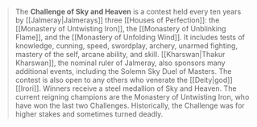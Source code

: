 > The **Challenge of Sky and Heaven** is a contest held every ten years by [[Jalmeray|Jalmerays]] three [[Houses of Perfection]]: the [[Monastery of Untwisting Iron]], the [[Monastery of Unblinking Flame]], and the [[Monastery of Unfolding Wind]]. It includes tests of knowledge, cunning, speed, swordplay, archery, unarmed fighting, mastery of the self, arcane ability, and skill. [[Kharswan|Thakur Kharswan]], the nominal ruler of Jalmeray, also sponsors many additional events, including the Solemn Sky Duel of Masters. The contest is also open to any others who venerate the [[Deity|god]] [[Irori]]. Winners receive a steel medallion of Sky and Heaven. The current reigning champions are the Monastery of Untwisting Iron, who have won the last two Challenges. Historically, the Challenge was for higher stakes and sometimes turned deadly.







